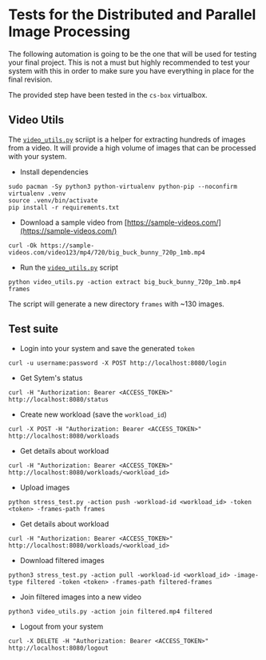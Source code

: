 # Tests for the Distributed and Parallel Image Processing

The following automation is going to be the one that will be used for
testing your final project. This is not a must but highly recommended
to test your system with this in order to make sure you have
everything in place for the final revision.

The provided step have been tested in the `cs-box` virtualbox.


## Video Utils

The [`video_utils.py`](./video_utils.py) scriipt is a helper for
extracting hundreds of images from a video. It will provide a high
volume of images that can be processed with your system.

- Install dependencies

```
sudo pacman -Sy python3 python-virtualenv python-pip --noconfirm
virtualenv .venv
source .venv/bin/activate
pip install -r requirements.txt
```

- Download a sample video from [https://sample-videos.com/](https://sample-videos.com/)

```
curl -Ok https://sample-videos.com/video123/mp4/720/big_buck_bunny_720p_1mb.mp4
```

- Run the  [`video_utils.py`](video_utils.py) script

```
python video_utils.py -action extract big_buck_bunny_720p_1mb.mp4 frames
```

The script will generate a new directory `frames` with ~130 images.



## Test suite

- Login into your system and save the generated `token`

```
curl -u username:password -X POST http://localhost:8080/login
```


- Get Sytem's status

```
curl -H "Authorization: Bearer <ACCESS_TOKEN>" http://localhost:8080/status
```


- Create new workload (save the `workload_id`)

```
curl -X POST -H "Authorization: Bearer <ACCESS_TOKEN>" http://localhost:8080/workloads
```


- Get details about workload

```
curl -H "Authorization: Bearer <ACCESS_TOKEN>" http://localhost:8080/workloads/<workload_id>
```



- Upload images

```
python stress_test.py -action push -workload-id <workload_id> -token <token> -frames-path frames
```


- Get details about workload

```
curl -H "Authorization: Bearer <ACCESS_TOKEN>" http://localhost:8080/workloads/<workload_id>
```


- Download filtered images

```
python3 stress_test.py -action pull -workload-id <workload_id> -image-type filtered -token <token> -frames-path filtered-frames
```


- Join filtered images into a new video

```
python3 video_utils.py -action join filtered.mp4 filtered
```


- Logout from your system
```
curl -X DELETE -H "Authorization: Bearer <ACCESS_TOKEN>" http://localhost:8080/logout
```
